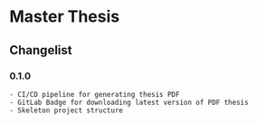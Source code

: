 # Master Thesis

## Changelist

### 0.1.0
    - CI/CD pipeline for generating thesis PDF
    - GitLab Badge for downloading latest version of PDF thesis
    - Skeleton project structure